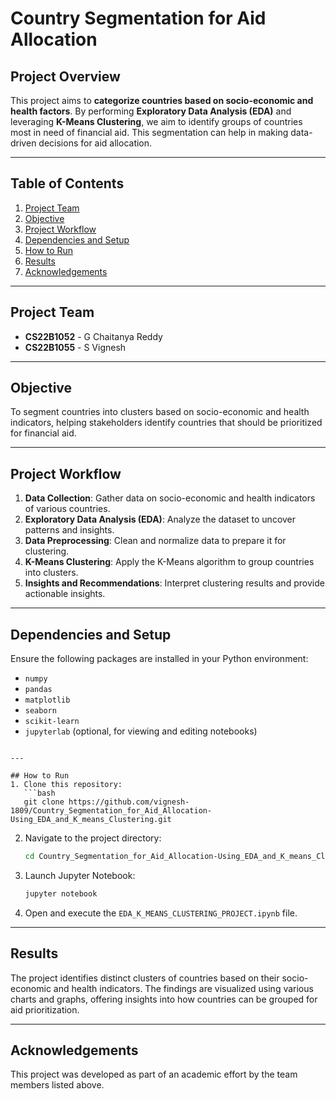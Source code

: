 # Country Segmentation for Aid Allocation

## Project Overview
This project aims to **categorize countries based on socio-economic and health factors**. By performing **Exploratory Data Analysis (EDA)** and leveraging **K-Means Clustering**, we aim to identify groups of countries most in need of financial aid. This segmentation can help in making data-driven decisions for aid allocation.

---

## Table of Contents
1. [Project Team](#project-team)
2. [Objective](#objective)
3. [Project Workflow](#project-workflow)
4. [Dependencies and Setup](#dependencies-and-setup)
5. [How to Run](#how-to-run)
6. [Results](#results)
7. [Acknowledgements](#acknowledgements)

---

## Project Team
- **CS22B1052** - G Chaitanya Reddy  
- **CS22B1055** - S Vignesh  

---

## Objective
To segment countries into clusters based on socio-economic and health indicators, helping stakeholders identify countries that should be prioritized for financial aid.

---

## Project Workflow
1. **Data Collection**: Gather data on socio-economic and health indicators of various countries.
2. **Exploratory Data Analysis (EDA)**: Analyze the dataset to uncover patterns and insights.
3. **Data Preprocessing**: Clean and normalize data to prepare it for clustering.
4. **K-Means Clustering**: Apply the K-Means algorithm to group countries into clusters.
5. **Insights and Recommendations**: Interpret clustering results and provide actionable insights.

---

## Dependencies and Setup
Ensure the following packages are installed in your Python environment:

- `numpy`
- `pandas`
- `matplotlib`
- `seaborn`
- `scikit-learn`
- `jupyterlab` (optional, for viewing and editing notebooks)


```

---

## How to Run
1. Clone this repository:
   ```bash
   git clone https://github.com/vignesh-1809/Country_Segmentation_for_Aid_Allocation-Using_EDA_and_K_means_Clustering.git
   ```
2. Navigate to the project directory:
   ```bash
   cd Country_Segmentation_for_Aid_Allocation-Using_EDA_and_K_means_Clustering.git
   ```
3. Launch Jupyter Notebook:
   ```bash
   jupyter notebook
   ```
4. Open and execute the `EDA_K_MEANS_CLUSTERING_PROJECT.ipynb` file.

---

## Results
The project identifies distinct clusters of countries based on their socio-economic and health indicators. The findings are visualized using various charts and graphs, offering insights into how countries can be grouped for aid prioritization.

---

## Acknowledgements
This project was developed as part of an academic effort by the team members listed above.
